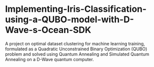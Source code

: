 # Implementing-Iris-Classification-using-a-QUBO-model-with-D-Wave-s-Ocean-SDK
A project on optimal dataset clustering for machine learning training, formulated as a Quadratic Unconstrained Binary Optimization (QUBO) problem and solved using Quantum Annealing and Simulated Quantum Annealing on a D-Wave quantum computer.
